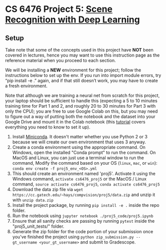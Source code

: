 # CS 6476 Project 5: [Scene Recognition with Deep Learning]((https://www.cc.gatech.edu/~hays/compvision/proj5/proj5.pdf))

## Setup

Take note that some of the concepts used in this project have **NOT** been covered in lectures, hence you may want to use this instruction page as the reference material when you proceed to each section.

We will be installing a **NEW** environment for this project; follow the instructions below to set up the env. If you run into import module errors, try “pip install -e .” again, and if that still doesn’t work, you may have to create a fresh environment.

Note that although we are training a neural net from scratch for this project, your laptop should be sufficient to handle this (expecting a 5 to 10 minutes training time for Part 1 and 2, and roughly 20 to 30 minutes for Part 3 with only the CPU); you are free to use Google Colab on this, but you may need to figure out a way of putting both the notebook and the dataset into your Google Drive and mount it in the Colab notebook (this [tutorial](https://www.marktechpost.com/2019/06/07/how-to-connect-google-colab-with-google-drive/) covers everything you need to know to set it up).


1. Install [Miniconda](https://conda.io/miniconda.html). It doesn't matter whether you use Python 2 or 3 because we will create our own environment that uses 3 anyway.
2. Create a conda environment using the appropriate command. On Windows, open the installed "Conda prompt" to run the command. On MacOS and Linux, you can just use a terminal window to run the command, Modify the command based on your OS (`linux`, `mac`, or `win`): `conda env create -f proj5_env_<OS>.yml`
3. This should create an environment named 'proj5'. Activate it using the Windows command, `activate cs6476_proj5` or the MacOS / Linux command, `source activate cs6476_proj5`, `conda activate cs6476_proj5`
4. Download the data zip file via `wget https://cc.gatech.edu/~hays/compvision/proj5/data.zip` and unzip it with `unzip data.zip`
5. Install the project package, by running `pip install -e .` inside the repo folder.
6. Run the notebook using `jupyter notebook ./proj5_code/proj5.ipynb`
7. Ensure that all sanity checks are passing by running `pytest` inside the "proj5_unit_tests/" folder.
8. Generate the zip folder for the code portion of your submission once you've finished the project using `python zip_submission.py --gt_username <your_gt_username>` and submit to Gradescope.
